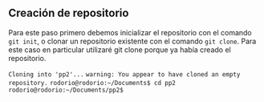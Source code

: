 ## Creación de repositorio

Para este paso primero debemos inicializar el repositorio con el comando ```git init```, o clonar un repositorio existente con el comando ```git clone```. Para este caso en particular utilizaré git clone porque ya había creado el repositorio.

`Cloning into 'pp2'...`
`warning: You appear to have cloned an empty repository.`
`rodorio@rodorio:~/Documents$ cd pp2`
`rodorio@rodorio:~/Documents/pp2$` 


